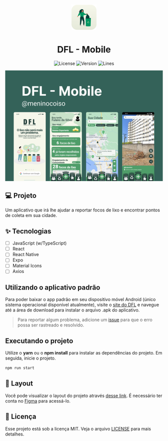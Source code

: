 <h1 align="center">
    <img alt="DFL - Mobile" height="80" title="DFL - Mobile" src=".github/app_icon.png" />
</h1>
<h1 align="center">
  DFL - Mobile
</h1>

<p align="center">
  <img alt="License" src="https://img.shields.io/static/v1?label=license&message=MIT&color=346259&labelColor=26413C">
  
  <img alt="Version" src="https://img.shields.io/static/v1?label=version&message=MOBILE&color=346259&labelColor=26413C">
  
  <img alt="Lines" src="https://img.shields.io/tokei/lines/github/theduardomaciel/dfl-mobile?color=346259&&labelColor=26413C&label=Lines%20of%20code" />
</p>


![cover](.github/cover.png?style=flat)


## 💻 Projeto
Um aplicativo que irá lhe ajudar a reportar focos de lixo e encontrar pontos de coleta em sua cidade.

## ✨ Tecnologias

-   [ ] JavaScript (w/TypeScript)
-   [ ] React
-   [ ] React Native
-   [ ] Expo
-   [ ] Material Icons
-   [ ] Axios

## Utilizando o aplicativo padrão

Para poder baixar o app padrão em seu dispositivo móvel Android (único sistema operacional disponível atualmente), visite o [site do DFL](https://dfl.vercel.app) e navegue até a área de download para instalar o arquivo .apk do aplicativo.

> Para reportar algum problema, adicione um [issue](https://github.com/theduardomaciel/dfl-mobile/issues) para que o erro possa ser rastreado e resolvido. 


## Executando o projeto

Utilize o **yarn** ou o **npm install** para instalar as dependências do projeto.
Em seguida, inicie o projeto.

```cl
npm run start
```

## 🔖 Layout

Você pode visualizar o layout do projeto através [desse link](https://www.figma.com/file/WSAdXvaBPIDKfDSbqyqvyM/DFL---Mobile?node-id=0%3A1). É necessário ter conta no [Figma](http://figma.com/) para acessá-lo.

## 📄 Licença

Esse projeto está sob a licença MIT. Veja o arquivo [LICENSE](LICENSE) para mais detalhes.

<br />

